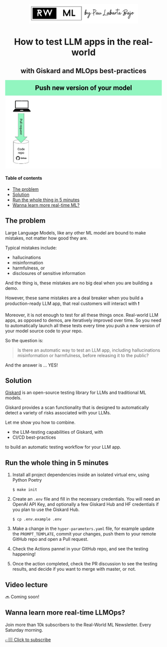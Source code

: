 <div align="center">
    <a href='https://www.realworldml.xyz/'><img src='./media/rwml_logo.png' width='350'></a>    
</div>

<div align="center">
    <h1>How to test LLM apps in the real-world</h1>
    <h2>with Giskard and MLOps best-practices</h2>
    <img src="./media/diskard_ci_cd.gif" width='550' />
</div>

#### Table of contents
* [The problem](#the-problem)
* [Solution](#solution)
* [Run the whole thing in 5 minutes](#run-the-whole-thing-in-5-minutes)
* [Wanna learn more real-time ML?](#wanna-learn-more-real-time-ml)


## The problem

Large Language Models, like any other ML model are bound to make mistakes, not matter how good they are.

Typical mistakes include:

* hallucinations
* misinformation
* harmfulness, or
* disclosures of sensitive information

And the thing is, these mistakes are no big deal when you are building a demo. 

However, these same mistakes are a deal breaker when you build a production-ready LLM app, that real customers will interact with ❗

Moreover, it is not enough to test for all these things once. Real-world LLM apps, as opposed to demos, are iteratively improved over time. So you need to automatically launch all these tests every time you push a new version of your model source code to your repo.

So the question is:

> Is there an automatic way to test an LLM app, including hallucinations misinformation or harmfulness, before releasing it to the public?

And the answer is … YES!


## Solution

[Giskard](https://github.com/Giskard-AI/giskard) is an open-source testing library for LLMs and traditional ML models.

Giskard provides a scan functionality that is designed to automatically detect a variety of risks associated with your LLMs.

Let me show you how to combine.

* the LLM-testing capabilities of Giskard, with
* CI/CD best-practices

to build an automatic testing workflow for your LLM app.


## Run the whole thing in 5 minutes

1. Install all project dependencies inside an isolated virtual env, using Python Poetry
    ```
    $ make init
    ```

2. Create an `.env` file and fill in the necessary credentials. You will need an OpenAI API Key, and optionally a few Giskard Hub and HF credentials if you plan to use the Giskard Hub.
    ```
    $ cp .env.example .env
    ```

3. Make a change in the `hyper-parameters.yaml` file, for example update the `PROMPT_TEMPLATE`, commit your changes, push them to your remote GitHub repo and open a Pull request.

4. Check the Actions pannel in your GitHub repo, and see the testing happening!

5. Once the action completed, check the PR discussion to see the testing results, and decide if you want to merge with master, or not.

## Video lecture

🔜 Coming soon!

## Wanna learn more real-time LLMOps?

Join more than 10k subscribers to the Real-World ML Newsletter. Every Saturday morning.

[👉🏽 Click to subscribe](https://www.realworldml.xyz/subscribe)